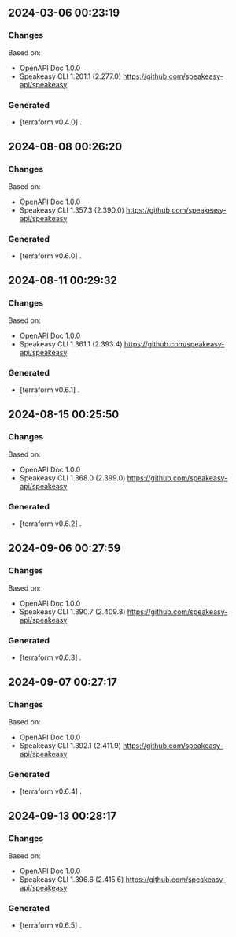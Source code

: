 

## 2024-03-06 00:23:19
### Changes
Based on:
- OpenAPI Doc 1.0.0 
- Speakeasy CLI 1.201.1 (2.277.0) https://github.com/speakeasy-api/speakeasy
### Generated
- [terraform v0.4.0] .

## 2024-08-08 00:26:20
### Changes
Based on:
- OpenAPI Doc 1.0.0 
- Speakeasy CLI 1.357.3 (2.390.0) https://github.com/speakeasy-api/speakeasy
### Generated
- [terraform v0.6.0] .

## 2024-08-11 00:29:32
### Changes
Based on:
- OpenAPI Doc 1.0.0 
- Speakeasy CLI 1.361.1 (2.393.4) https://github.com/speakeasy-api/speakeasy
### Generated
- [terraform v0.6.1] .

## 2024-08-15 00:25:50
### Changes
Based on:
- OpenAPI Doc 1.0.0 
- Speakeasy CLI 1.368.0 (2.399.0) https://github.com/speakeasy-api/speakeasy
### Generated
- [terraform v0.6.2] .

## 2024-09-06 00:27:59
### Changes
Based on:
- OpenAPI Doc 1.0.0 
- Speakeasy CLI 1.390.7 (2.409.8) https://github.com/speakeasy-api/speakeasy
### Generated
- [terraform v0.6.3] .

## 2024-09-07 00:27:17
### Changes
Based on:
- OpenAPI Doc 1.0.0 
- Speakeasy CLI 1.392.1 (2.411.9) https://github.com/speakeasy-api/speakeasy
### Generated
- [terraform v0.6.4] .

## 2024-09-13 00:28:17
### Changes
Based on:
- OpenAPI Doc 1.0.0 
- Speakeasy CLI 1.396.6 (2.415.6) https://github.com/speakeasy-api/speakeasy
### Generated
- [terraform v0.6.5] .